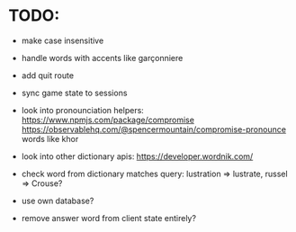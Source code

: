 <h1>TODO:</h1>

- make case insensitive

- handle words with accents like garçonniere

- add quit route

- sync game state to sessions

- look into pronounciation helpers:
  https://www.npmjs.com/package/compromise
  https://observablehq.com/@spencermountain/compromise-pronounce
  words like khor

- look into other dictionary apis:
  https://developer.wordnik.com/

- check word from dictionary matches query:
  lustration => lustrate,
  russel => Crouse?

- use own database?

- remove answer word from client state entirely?
